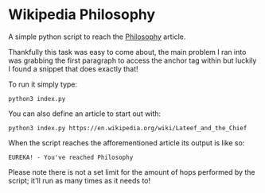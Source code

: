 # Wikipedia Philosophy

A simple python script to reach the [Philosophy](https://en.wikipedia.org/wiki/Philosophy) article.

Thankfully this task was easy to come about, the main problem I ran into was grabbing the first paragraph to access the anchor tag within but luckily I found a snippet that does exactly that!

To run it simply type:

```
python3 index.py
```

You can also define an article to start out with:

```
python3 index.py https://en.wikipedia.org/wiki/Lateef_and_the_Chief
```

When the script reaches the afforementioned article its output is like so:

```
EUREKA! - You've reached Philosophy
```

Please note there is not a set limit for the amount of hops performed by the script; it'll run as many times as it needs to!
